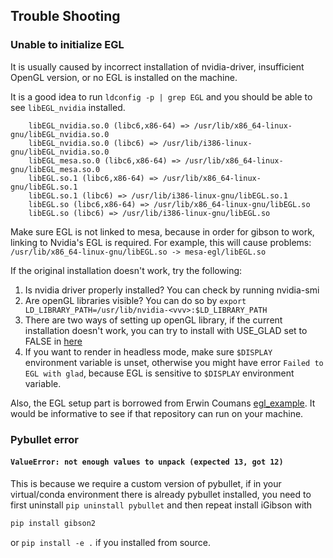 
## Trouble Shooting

### Unable to initialize EGL

It is usually caused by incorrect installation of nvidia-driver, insufficient OpenGL version, or no EGL is installed on the machine.

It is a good idea to run `ldconfig -p | grep EGL` and you should be able to see `libEGL_nvidia` installed.

```
	libEGL_nvidia.so.0 (libc6,x86-64) => /usr/lib/x86_64-linux-gnu/libEGL_nvidia.so.0
	libEGL_nvidia.so.0 (libc6) => /usr/lib/i386-linux-gnu/libEGL_nvidia.so.0
	libEGL_mesa.so.0 (libc6,x86-64) => /usr/lib/x86_64-linux-gnu/libEGL_mesa.so.0
	libEGL.so.1 (libc6,x86-64) => /usr/lib/x86_64-linux-gnu/libEGL.so.1
	libEGL.so.1 (libc6) => /usr/lib/i386-linux-gnu/libEGL.so.1
	libEGL.so (libc6,x86-64) => /usr/lib/x86_64-linux-gnu/libEGL.so
	libEGL.so (libc6) => /usr/lib/i386-linux-gnu/libEGL.so
```

Make sure EGL is not linked to mesa, because in order for gibson to work, linking to Nvidia's EGL is required. For example, this will cause problems: `/usr/lib/x86_64-linux-gnu/libEGL.so -> mesa-egl/libEGL.so`

If the original installation doesn't work, try the following:

1. Is nvidia driver properly installed? You can check by running nvidia-smi
2. Are openGL libraries visible? You can do so by
`export LD_LIBRARY_PATH=/usr/lib/nvidia-<vvv>:$LD_LIBRARY_PATH`
3. There are two ways of setting up openGL library, if the current installation doesn't work, you can try to install with USE_GLAD set to FALSE in [here](https://github.com/StanfordVL/iGibson/blob/master/gibson2/render/CMakeLists.txt)
4. If you want to render in headless mode, make sure `$DISPLAY` environment variable is unset, otherwise you might have error `Failed to EGL with glad`, because EGL is sensitive to `$DISPLAY` environment variable.

Also, the EGL setup part is borrowed from Erwin Coumans [egl_example](https://github.com/erwincoumans/egl_example). It would be informative to see if that repository can run on your machine.

### Pybullet error
#### `ValueError: not enough values to unpack (expected 13, got 12)`
This is because we require a custom version of pybullet, if in your virtual/conda environment there is already pybullet installed, you need to first uninstall `pip uninstall pybullet` and then repeat install iGibson with
```bash
pip install gibson2
```

or ```pip install -e .``` if you installed from source. 
